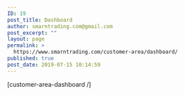 ```yaml
---
ID: 19
post_title: Dashboard
author: smarntrading.com@gmail.com
post_excerpt: ""
layout: page
permalink: >
  https://www.smarntrading.com/customer-area/dashboard/
published: true
post_date: 2019-07-15 10:14:59
---
```

[customer-area-dashboard /]
